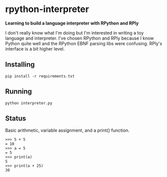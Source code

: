 # rpython-interpreter
**Learning to build a language interpreter with RPython and RPly**

I don't really know what I'm doing but I'm interested in writing a toy language and interpreter. 
I've chosen RPython and RPly because I know Python quite well and the RPython EBNF parsing libs were confusing. 
RPly's interface is a bit higher level.

## Installing

`pip install -r requirements.txt`

## Running

`python interpreter.py`

## Status

Basic arithmetic, variable assignment, and a print() function.

```
>>> 5 + 5
= 10
>>> a = 5
= 5
>>> print(a)
5
>>> print(a + 25)
30
```
